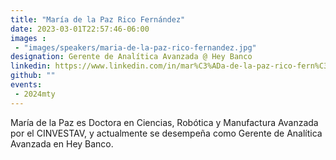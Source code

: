 ```yaml
---
title: "María de la Paz Rico Fernández"
date: 2023-03-01T22:57:46-06:00
images : 
 - "images/speakers/maria-de-la-paz-rico-fernandez.jpg"
designation: Gerente de Analítica Avanzada @ Hey Banco
linkedin: https://www.linkedin.com/in/mar%C3%ADa-de-la-paz-rico-fern%C3%A1ndez-9749a6a9/
github: ""
events: 
 - 2024mty
---
```


María de la Paz es Doctora en Ciencias, Robótica y Manufactura Avanzada por el CINVESTAV, y actualmente se desempeña como Gerente de Analítica Avanzada en Hey Banco.